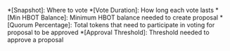 *[Snapshot]: Where to vote
*[Vote Duration]: How long each vote lasts
*[Min HBOT Balance]: Minimum HBOT balance needed to create proposal
*[Quorum Percentage]: Total tokens that need to participate in voting for proposal to be approved
*[Approval Threshold]: Threshold needed to approve a proposal
